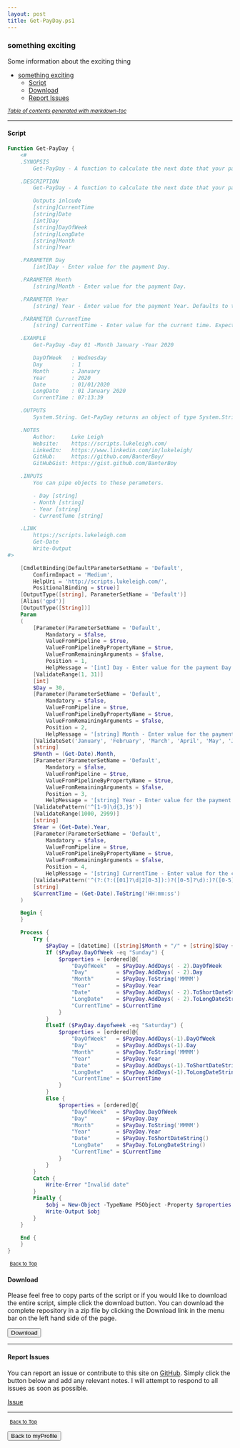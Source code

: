 ```yaml
---
layout: post
title: Get-PayDay.ps1
---
```


### something exciting

Some information about the exciting thing

- [something exciting](#something-exciting)
  - [Script](#script)
  - [Download](#download)
  - [Report Issues](#report-issues)

<small><i><a href='http://ecotrust-canada.github.io/markdown-toc/'>Table of contents generated with markdown-toc</a></i></small>

---

#### Script

```powershell
Function Get-PayDay {
	<#
	.SYNOPSIS
		Get-PayDay - A function to calculate the next date that your payment will take place.

	.DESCRIPTION
		Get-PayDay - A function to calculate the next date that your payment will take place. The function tests to see if the expected payment date occurs on a weekend and displays the expected pay date. it is presumed that if the expected pay date falls on a Saturday or Sunday, then you would typically be paid on the Friday before your normal payday.

		Outputs inlcude
		[string]CurrentTime
		[string]Date
		[int]Day
		[string]DayOfWeek
		[string]LongDate
		[string]Month
		[string]Year

	.PARAMETER Day
		[int]Day - Enter value for the payment Day.

	.PARAMETER Month
		[string]Month - Enter value for the payment Day.

	.PARAMETER Year
		[string] Year - Enter value for the payment Year. Defaults to the current year.

	.PARAMETER CurrentTime
		[string] CurrentTime - Enter value for the current time. Expected format = HH:mm:ss. Defaults to the current time.

	.EXAMPLE
		Get-PayDay -Day 01 -Month January -Year 2020

		DayOfWeek   : Wednesday
		Day         : 1
		Month       : January
		Year        : 2020
		Date        : 01/01/2020
		LongDate    : 01 January 2020
		CurrentTime : 07:13:39

	.OUTPUTS
		System.String. Get-PayDay returns an object of type System.String.

	.NOTES
		Author:     Luke Leigh
		Website:    https://scripts.lukeleigh.com/
		LinkedIn:   https://www.linkedin.com/in/lukeleigh/
		GitHub:     https://github.com/BanterBoy/
		GitHubGist: https://gist.github.com/BanterBoy

	.INPUTS
		You can pipe objects to these perameters.

		- Day [string]
		- Nonth [string]
		- Year [string]
		- CurrentTume [string]

	.LINK
		https://scripts.lukeleigh.com
		Get-Date
		Write-Output
#>

	[CmdletBinding(DefaultParameterSetName = 'Default',
		ConfirmImpact = 'Medium',
		HelpUri = 'http://scripts.lukeleigh.com/',
		PositionalBinding = $true)]
	[OutputType([string], ParameterSetName = 'Default')]
	[Alias('gpd')]
	[OutputType([String])]
	Param
	(
		[Parameter(ParameterSetName = 'Default',
			Mandatory = $false,
			ValueFromPipeline = $true,
			ValueFromPipelineByPropertyName = $true,
			ValueFromRemainingArguments = $false,
			Position = 1,
			HelpMessage = '[int] Day - Enter value for the payment Day. Default value 30')]
		[ValidateRange(1, 31)]
		[int]
		$Day = 30,
		[Parameter(ParameterSetName = 'Default',
			Mandatory = $false,
			ValueFromPipeline = $true,
			ValueFromPipelineByPropertyName = $true,
			ValueFromRemainingArguments = $false,
			Position = 2,
			HelpMessage = '[string] Month - Enter value for the payment Day. Press TAB to cycle through the months or enter a partial and tab complete. Defaults to the current month.')]
		[ValidateSet('January', 'February', 'March', 'April', 'May', 'June', 'July', 'August', 'September', 'October', 'November', 'December', IgnoreCase = $true)]
		[string]
		$Month = (Get-Date).Month,
		[Parameter(ParameterSetName = 'Default',
			Mandatory = $false,
			ValueFromPipeline = $true,
			ValueFromPipelineByPropertyName = $true,
			ValueFromRemainingArguments = $false,
			Position = 3,
			HelpMessage = '[string] Year - Enter value for the payment Year. Defaults to the current year.')]
		[ValidatePattern('^[1-9]\d{3,}$')]
		[ValidateRange(1000, 2999)]
		[string]
		$Year = (Get-Date).Year,
		[Parameter(ParameterSetName = 'Default',
			Mandatory = $false,
			ValueFromPipeline = $true,
			ValueFromPipelineByPropertyName = $true,
			ValueFromRemainingArguments = $false,
			Position = 4,
			HelpMessage = '[string] CurrentTime - Enter value for the current time. Expected format = HH:mm:ss. Defaults to the current time.')]
		[ValidatePattern('^(?:(?:([01]?\d|2[0-3]):)?([0-5]?\d):)?([0-5]?\d)$')]
		[string]
		$CurrentTime = (Get-Date).ToString('HH:mm:ss')
	)

	Begin {
	}

	Process {
		Try {
			$PayDay = [datetime] ([string]$Month + "/" + [string]$Day + "/" + [string]$Year)
			If ($PayDay.DayOfWeek -eq "Sunday") {
				$properties = [ordered]@{
					"DayOfWeek"   = $PayDay.AddDays( - 2).DayOfWeek
					"Day"         = $PayDay.AddDays( - 2).Day
					"Month"       = $PayDay.ToString('MMMM')
					"Year"        = $PayDay.Year
					"Date"        = $PayDay.AddDays( - 2).ToShortDateString()
					"LongDate"    = $PayDay.AddDays( - 2).ToLongDateString()
					"CurrentTime" = $CurrentTime
				}
			}
			ElseIf ($PayDay.dayofweek -eq "Saturday") {
				$properties = [ordered]@{
					"DayOfWeek"   = $PayDay.AddDays(-1).DayOfWeek
					"Day"         = $PayDay.AddDays(-1).Day
					"Month"       = $PayDay.ToString('MMMM')
					"Year"        = $PayDay.Year
					"Date"        = $PayDay.AddDays(-1).ToShortDateString()
					"LongDate"    = $PayDay.AddDays(-1).ToLongDateString()
					"CurrentTime" = $CurrentTime
				}
			}
			Else {
				$properties = [ordered]@{
					"DayOfWeek"   = $PayDay.DayOfWeek
					"Day"         = $PayDay.Day
					"Month"       = $PayDay.ToString('MMMM')
					"Year"        = $PayDay.Year
					"Date"        = $PayDay.ToShortDateString()
					"LongDate"    = $PayDay.ToLongDateString()
					"CurrentTime" = $CurrentTime
				}
			}
		}
		Catch {
			Write-Error "Invalid date"
		}
		Finally {
			$obj = New-Object -TypeName PSObject -Property $properties
			Write-Output $obj
		}
	}

	End {
	}
}
```

<span style="font-size:11px;"><a href="#"><i class="fas fa-caret-up" aria-hidden="true" style="color: white; margin-right:5px;"></i>Back to Top</a></span>

#### Download

Please feel free to copy parts of the script or if you would like to download the entire script, simple click the download button. You can download the complete repository in a zip file by clicking the Download link in the menu bar on the left hand side of the page.

<button class="btn" type="submit" onclick="window.open('/PowerShell/functions/myProfile/Get-PayDay.ps1')">
    <i class="fa fa-cloud-download-alt">
    </i>
        Download
</button>

---

#### Report Issues

You can report an issue or contribute to this site on <a href="https://github.com/BanterBoy/scripts-blog/issues">GitHub</a>. Simply click the button below and add any relevant notes. I will attempt to respond to all issues as soon as possible.

<!-- Place this tag where you want the button to render. -->

<a class="github-button" href="https://github.com/BanterBoy/scripts-blog/issues/new?title=Get-PayDay.ps1&body=There is a problem with this function. Please find details below." data-show-count="true" aria-label="Issue BanterBoy/scripts-blog on GitHub">Issue</a>

---

<span style="font-size:11px;"><a href="#"><i class="fas fa-caret-up" aria-hidden="true" style="color: white; margin-right:5px;"></i>Back to Top</a></span>

<a href="/menu/_pages/myProfile.html">
    <button class="btn">
        <i class='fas fa-reply'>
        </i>
            Back to myProfile
    </button>
</a>

[1]: http://ecotrust-canada.github.io/markdown-toc
[2]: https://github.com/googlearchive/code-prettify
